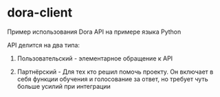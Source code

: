 # dora-client
Пример использования Dora API на примере языка Python

API  делится на два типа:

1. Пользовательский - элементарное обращение к API

2. Партнёрский - Для тех кто решил помочь проекту. Он включает в себя функции обучения и голосование за ответ, но требует чуть больше усилий при интеграции
